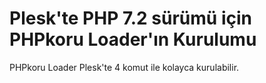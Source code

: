 # Plesk'te PHP 7.2 sürümü için PHPkoru Loader'ın Kurulumu #

PHPkoru Loader Plesk'te 4 komut ile kolayca kurulabilir.